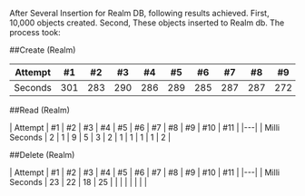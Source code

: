 After Several Insertion for Realm DB, following results achieved.
First, 10,000 objects created.
Second, These objects inserted to Realm db. The process took:

##Create (Realm)

Attempt | #1 | #2 | #3 | #4 | #5 | #6 | #7 | #8 | #9 | #10 | #11 | #12
--- | --- | --- | --- | --- | --- | --- | --- | --- | --- | --- | --- | ---
Seconds | 301 | 283 | 290 | 286 | 289 | 285 | 287 | 287 | 272 | 276 | 269 | 254

##Read (Realm)

| Attempt | #1 | #2 | #3 | #4 | #5 | #6 | #7 | #8 | #9 | #10 | #11 |
|---|
| Milli Seconds | 2 | 1 | 9 | 5 | 3 | 2 | 1 | 1 | 1 | 1 | 2 |

##Delete (Realm)

| Attempt | #1 | #2 | #3 | #4 | #5 | #6 | #7 | #8 | #9 | #10 | #11 |
|---|
| Milli Seconds | 23 | 22 | 18 | 25 |  |  |  |  |  |  |  |